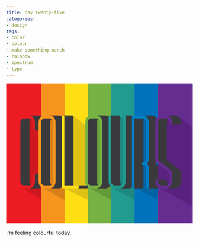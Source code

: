 ```yaml
---
title: day twenty-five
categories:
- design
tags:
- color
- colour
- make something march
- rainbow
- spectrum
- type
---
```


![](03/25.png)

i'm feeling colourful today.
